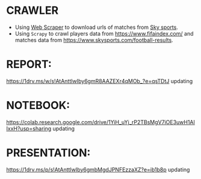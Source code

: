 # CRAWLER
- Using [Web Scraper](https://webscraper.io/) to download urls of matches from [Sky sports](https://www.skysports.com/).
- Using `Scrapy` to crawl players data from https://www.fifaindex.com/ and matches data from https://www.skysports.com/football-results.
 
# REPORT: 
https://1drv.ms/w/s!AtAnttIwIby6gmR8AAZEXr4qMOb_?e=qsTDtJ updating

# NOTEBOOK: 
https://colab.research.google.com/drive/1YiH_uYj_rP2TBsMgV7iOE3uwH1AIIxxH?usp=sharing updating

# PRESENTATION:
https://1drv.ms/p/s!AtAnttIwIby6gmbMgdJPNFEzzaXZ?e=ib1b8p updating

